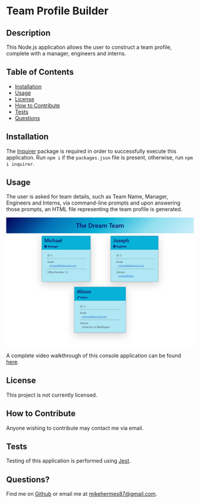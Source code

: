 # Team Profile Builder

## Description

This Node.js application allows the user to construct a team profile, complete with a manager, engineers and interns.

## Table of Contents

- [Installation](#installation)
- [Usage](#usage)
- [License](#license)
- [How to Contribute](#how-to-contribute)
- [Tests](#tests)
- [Questions](#questions)

## Installation

The [Inquirer](https://www.npmjs.com/package/inquirer) package is required in order to successfully execute this application. Run `npm i` if the `packages.json` file is present, otherwise, run `npm i inquirer`.

## Usage

The user is asked for team details, such as Team Name, Manager, Engineers and Interns, via command-line prompts and upon answering those prompts, an HTML file representing the team profile is generated.

![HTML webpage titled “The Dream Team” features boxes listing employee names, titles, and other key info.](./src/Team-Profile-Builder.jpg)

A complete video walkthrough of this console application can be found [here]().

## License

This project is not currently licensed.

## How to Contribute

Anyone wishing to contribute may contact me via email.

## Tests

Testing of this application is performed using [Jest](https://www.npmjs.com/package/jest).

## Questions?

Find me on [Github](https://github.com/MichaelHermes) or email me at [mikehermes87@gmail.com](mailto:mikehermes87@gmail.com).
